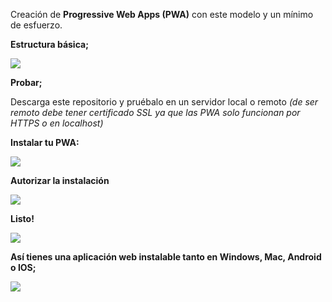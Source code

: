 Creación de **Progressive Web Apps (PWA)** con este modelo y un mínimo de esfuerzo.

**Estructura básica;**


[![](https://i.imgur.com/1mMKfVJ.png)](https://i.imgur.com/1mMKfVJ.png)

**Probar;**

Descarga este repositorio y pruébalo en un servidor local o remoto *(de ser remoto debe tener certificado SSL ya que las PWA solo funcionan por HTTPS o en localhost)*

**Instalar tu PWA:**

[![](https://i.imgur.com/CeRx4Qs.png)](https://i.imgur.com/CeRx4Qs.png)

**Autorizar la instalación**

[![](https://i.imgur.com/MDiZ2wB.png)](https://i.imgur.com/MDiZ2wB.png)

**Listo!**

[![](https://i.imgur.com/k8qpxTY.png)](https://i.imgur.com/k8qpxTY.png)

**Así tienes una aplicación web instalable tanto en Windows, Mac, Android o IOS;**

[![](https://i.imgur.com/B6s1BW0.png)](https://i.imgur.com/B6s1BW0.png)

